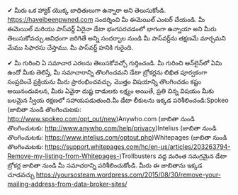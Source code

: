 


✔ మీరు ఒక హ్యాక్ యొక్క బాధితులుగా ఉన్నారా అని తెలుసుకోండి. https://haveibeenpwned.com  సందర్శించి మీ ఈమెయిల్ ఎంటర్ చేయండి. మీ ఈమెయిల్ మరియు పాస్‌వర్డ్ ఏదైనా డేటా భంగపరచడంలో భాగంగా ఉన్నాయా అని మీరు తెలుసుకోవచ్చు.ఆవిధంగా జరిగితే అన్ని సందర్భాల నుండి మీ పాస్‌వర్డ్‌ను తక్షణమే మార్చమని మేము సిఫారసు చేస్తాము.  మీ పాస్‌వర్డ్ హనికి గురైంది.

✔ మీ గురించి ఏ సమాచార ఎరలను తెలుసకోవచ్చో గుర్తించండి. మీ గురించి ఆన్‌లైన్‌లో ఏమి ఉందో మీకు తెలిస్తే, మీ సమాచారాన్ని తొలగించమని డేటా బ్రోకర్లను లిఖిత పూర్వకంగా సంప్రదించే ప్రక్రియను మీరు ప్రారంభించవచ్చు. మొత్తం విషయాన్ని తొలగించడం కష్టం అయినందువలన, మీరు ఏవైనా దుష్ట దాడులకు లక్ష్యం అయితే, ప్రతి చిన్న విషయం మీకు బలమైన స్వీయ రక్షణలో సహాయపడుతుంది.మీ డేటా లీకులను ఇక్కడ పరిశీలించండి:Spokeo (జాబితా నుండి తొలగించుటకు: http://www.spokeo.com/opt_out/new)Anywho.com (జాబితా నుండి తొలగించుటకు: http://www.anywho.com/help/privacy)Intelius (జాబితా నుండి తొలగించుటకు: https://www.intelius.com/optout.php)Whitepages (జాబితా నుండి తొలగించుటకు: https://support.whitepages.com/hc/en-us/articles/203263794-Remove-my-listing-from-Whitepages-)Trollbusters వద్ద మరింత సమగ్రమైన డేటా బ్రోకర్ల జాబితా నుండి మీ సమాచరాన్ని పరిశీలించుకోండి. మీరు ఈ జాబితాను ఇక్కడ చూడవచ్చు https://yoursosteam.wordpress.com/2015/08/30/remove-your-mailing-address-from-data-broker-sites/